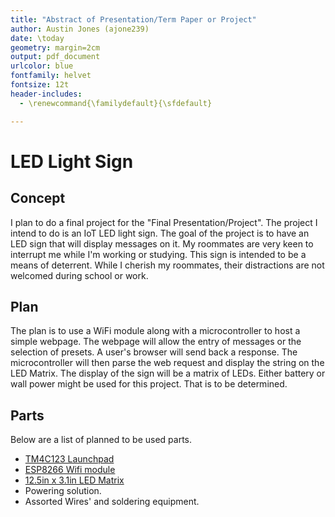 ```yaml
---
title: "Abstract of Presentation/Term Paper or Project"
author: Austin Jones (ajone239)
date: \today
geometry: margin=2cm
output: pdf_document
urlcolor: blue
fontfamily: helvet
fontsize: 12t
header-includes:
  - \renewcommand{\familydefault}{\sfdefault}

---
```


# LED Light Sign

## Concept
I plan to do a final project for the "Final Presentation/Project".
The project I intend to do is an IoT LED light sign.
The goal of the project is to have an LED sign that will display messages on it.
My roommates are very keen to interrupt me while I'm working or studying.
This sign is intended to be a means of deterrent.
While I cherish my roommates, their distractions are not welcomed during school or work.

## Plan
The plan is to use a WiFi module along with a microcontroller to host a simple webpage.
The webpage will allow the entry of messages or the selection of presets.
A user's browser will send back a response.
The microcontroller will then parse the web request and display the string on the LED Matrix.
The display of the sign will be a matrix of LEDs.
Either battery or wall power might be used for this project.
That is to be determined.

## Parts

Below are a list of planned to be used parts.

- [TM4C123 Launchpad ](https://www.digikey.com/products/en?mpart=EK-TM4C123GXL&v=296)
- [ESP8266 Wifi module ](https://www.amazon.com/DIYmall-ESP8266-ESP-01S-Serial-Transceiver/dp/B00O34AGSU)
- [12.5in x 3.1in LED Matrix](https://www.amazon.com/BTF-LIGHTING-0-48ft0-48ft-Flexible-Individually-addressable/dp/B01DC0IPVU)
- Powering solution.
- Assorted Wires' and soldering equipment.

